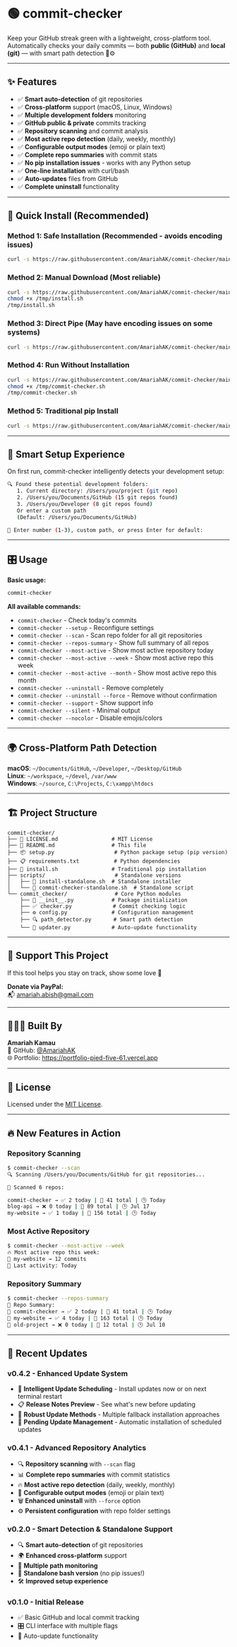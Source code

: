 # 🟢 commit-checker

Keep your GitHub streak green with a lightweight, cross-platform tool.  
Automatically checks your daily commits — both **public (GitHub)** and **local (git)** — with smart path detection 🧠⚙️

---

## ✨ Features

- ✅ **Smart auto-detection** of git repositories
- ✅ **Cross-platform** support (macOS, Linux, Windows)
- ✅ **Multiple development folders** monitoring
- ✅ **GitHub public & private** commits tracking
- ✅ **Repository scanning** and commit analysis
- ✅ **Most active repo detection** (daily, weekly, monthly)
- ✅ **Configurable output modes** (emoji or plain text)
- ✅ **Complete repo summaries** with commit stats
- ✅ **No pip installation issues** - works with any Python setup
- ✅ **One-line installation** with curl/bash
- ✅ **Auto-updates** files from GitHub
- ✅ **Complete uninstall** functionality

---

## 🚀 Quick Install (Recommended)

### **Method 1: Safe Installation** (Recommended - avoids encoding issues)
```bash
curl -s https://raw.githubusercontent.com/AmariahAK/commit-checker/main/scripts/install-safe.sh | bash
```

### **Method 2: Manual Download** (Most reliable)
```bash
curl -s https://raw.githubusercontent.com/AmariahAK/commit-checker/main/scripts/install-standalone.sh -o /tmp/install.sh
chmod +x /tmp/install.sh
/tmp/install.sh
```

### **Method 3: Direct Pipe** (May have encoding issues on some systems)
```bash
curl -s https://raw.githubusercontent.com/AmariahAK/commit-checker/main/scripts/install-standalone.sh | bash
```

### **Method 4: Run Without Installation**
```bash
curl -s https://raw.githubusercontent.com/AmariahAK/commit-checker/main/scripts/commit-checker-standalone.sh -o /tmp/commit-checker.sh
chmod +x /tmp/commit-checker.sh
/tmp/commit-checker.sh
```

### **Method 5: Traditional pip Install**
```bash
curl -s https://raw.githubusercontent.com/AmariahAK/commit-checker/main/install.sh | bash
```

---

## 🔧 Smart Setup Experience

On first run, commit-checker intelligently detects your development setup:

```bash
🔍 Found these potential development folders:
   1. Current directory: /Users/you/project (git repo)
   2. /Users/you/Documents/GitHub (15 git repos found)
   3. /Users/you/Developer (8 git repos found)
   Or enter a custom path
   (Default: /Users/you/Documents/GitHub)

📂 Enter number (1-3), custom path, or press Enter for default:
```

---

## 🎛️ Usage

**Basic usage:**
```bash
commit-checker
```

**All available commands:**
- `commit-checker` - Check today's commits
- `commit-checker --setup` - Reconfigure settings
- `commit-checker --scan` - Scan repo folder for all git repositories  
- `commit-checker --repos-summary` - Show full summary of all repos
- `commit-checker --most-active` - Show most active repository today
- `commit-checker --most-active --week` - Show most active repo this week
- `commit-checker --most-active --month` - Show most active repo this month
- `commit-checker --uninstall` - Remove completely
- `commit-checker --uninstall --force` - Remove without confirmation
- `commit-checker --support` - Show support info
- `commit-checker --silent` - Minimal output
- `commit-checker --nocolor` - Disable emojis/colors

---

## 🌍 Cross-Platform Path Detection

**macOS**: `~/Documents/GitHub`, `~/Developer`, `~/Desktop/GitHub`  
**Linux**: `~/workspace`, `~/devel`, `/var/www`  
**Windows**: `~/source`, `C:\Projects`, `C:\xampp\htdocs`

---

## 🏗️ Project Structure

```
commit-checker/
├── 📄 LICENSE.md                 # MIT License
├── 📖 README.md                  # This file
├── 📦 setup.py                   # Python package setup (pip version)
├── 📋 requirements.txt           # Python dependencies
├── 🚀 install.sh                 # Traditional pip installation
├── scripts/                      # Standalone versions
│   ├── 🎯 install-standalone.sh  # Standalone installer
│   └── 🚀 commit-checker-standalone.sh  # Standalone script
└── commit_checker/               # Core Python modules
    ├── 🔧 __init__.py            # Package initialization
    ├── ✅ checker.py             # Commit checking logic
    ├── ⚙️ config.py              # Configuration management
    ├── 🔍 path_detector.py       # Smart path detection
    └── 🔄 updater.py             # Auto-update functionality
```

---

## 💖 Support This Project

If this tool helps you stay on track, show some love 💚

**Donate via PayPal:**  
📬 amariah.abish@gmail.com

---

## 👨🏽‍💻 Built By

**Amariah Kamau**  
📂 GitHub: [@AmariahAK](https://github.com/AmariahAK)  
🌐 Portfolio: https://portfolio-pied-five-61.vercel.app

---

## 📄 License

Licensed under the [MIT License](LICENSE.md).

---

## 🔥 New Features in Action

### Repository Scanning
```bash
$ commit-checker --scan
🔍 Scanning /Users/you/Documents/GitHub for git repositories...

📁 Scanned 6 repos:

commit-checker → ✅ 2 today | 🧮 41 total | 🕒 Today
blog-api → ❌ 0 today | 🧮 89 total | 🕒 Jul 17
my-website → ✅ 1 today | 🧮 156 total | 🕒 Today
```

### Most Active Repository
```bash
$ commit-checker --most-active --week
🔥 Most active repo this week:
📁 my-website → 12 commits
📅 Last activity: Today
```

### Repository Summary
```bash
$ commit-checker --repos-summary
🧾 Repo Summary:
📁 commit-checker → ✅ 2 today | 🧮 41 total | 🕒 Today
📁 my-website → ✅ 4 today | 🧮 163 total | 🕒 Today
📁 old-project → ❌ 0 today | 🧮 12 total | 🕒 Jul 10
```

---

## 🎉 Recent Updates

### v0.4.2 - Enhanced Update System
- 🔄 **Intelligent Update Scheduling** - Install updates now or on next terminal restart
- 📋 **Release Notes Preview** - See what's new before updating
- 🔧 **Robust Update Methods** - Multiple fallback installation approaches
- 📅 **Pending Update Management** - Automatic installation of scheduled updates

### v0.4.1 - Advanced Repository Analytics
- 🔍 **Repository scanning** with `--scan` flag
- 📊 **Complete repo summaries** with commit statistics  
- 🔥 **Most active repo detection** (daily, weekly, monthly)
- 🎨 **Configurable output modes** (emoji or plain text)
- 🗑️ **Enhanced uninstall** with `--force` option
- ⚙️ **Persistent configuration** with repo folder settings

### v0.2.0 - Smart Detection & Standalone Support
- 🔍 **Smart auto-detection** of git repositories
- 🌍 **Enhanced cross-platform** support
- 📁 **Multiple path monitoring**
- 🚀 **Standalone bash version** (no pip issues!)
- 🛠️ **Improved setup experience**

### v0.1.0 - Initial Release
- ✅ Basic GitHub and local commit tracking
- 🎛️ CLI interface with multiple flags
- 🔄 Auto-update functionality
